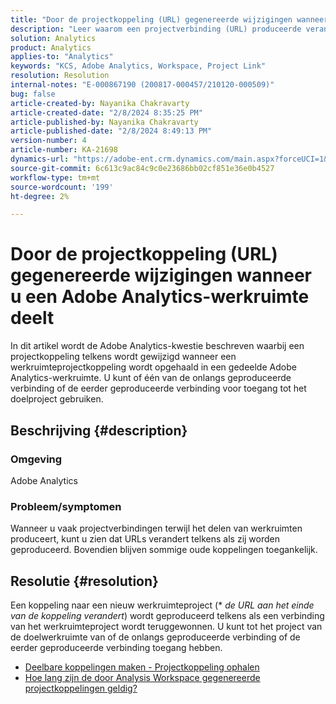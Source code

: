 ```yaml
---
title: "Door de projectkoppeling (URL) gegenereerde wijzigingen wanneer u een Adobe Analytics-werkruimte deelt"
description: "Leer waarom een projectverbinding (URL) produceerde veranderingen wanneer u een werkruimte van Adobe Analytics deelt. Gebruik de oude koppeling of de nieuwe koppeling voor toegang."
solution: Analytics
product: Analytics
applies-to: "Analytics"
keywords: "KCS, Adobe Analytics, Workspace, Project Link"
resolution: Resolution
internal-notes: "E-000867190 (200817-000457/210120-000509)"
bug: false
article-created-by: Nayanika Chakravarty
article-created-date: "2/8/2024 8:35:25 PM"
article-published-by: Nayanika Chakravarty
article-published-date: "2/8/2024 8:49:13 PM"
version-number: 4
article-number: KA-21698
dynamics-url: "https://adobe-ent.crm.dynamics.com/main.aspx?forceUCI=1&pagetype=entityrecord&etn=knowledgearticle&id=bac94392-c1c6-ee11-9079-6045bd006149"
source-git-commit: 6c613c9ac84c9c0e23686bb02cf851e36e0b4527
workflow-type: tm+mt
source-wordcount: '199'
ht-degree: 2%

---
```


# Door de projectkoppeling (URL) gegenereerde wijzigingen wanneer u een Adobe Analytics-werkruimte deelt


In dit artikel wordt de Adobe Analytics-kwestie beschreven waarbij een projectkoppeling telkens wordt gewijzigd wanneer een werkruimteprojectkoppeling wordt opgehaald in een gedeelde Adobe Analytics-werkruimte. U kunt of één van de onlangs geproduceerde verbinding of de eerder geproduceerde verbinding voor toegang tot het doelproject gebruiken.

## Beschrijving {#description}


### Omgeving

Adobe Analytics

### Probleem/symptomen

Wanneer u vaak projectverbindingen terwijl het delen van werkruimten produceert, kunt u zien dat URLs verandert telkens als zij worden geproduceerd. Bovendien blijven sommige oude koppelingen toegankelijk.


## Resolutie {#resolution}


Een koppeling naar een nieuw werkruimteproject (\* *de URL aan het einde van de koppeling verandert*) wordt geproduceerd telkens als een verbinding van het werkruimteproject wordt teruggewonnen. U kunt tot het project van de doelwerkruimte van of de onlangs geproduceerde verbinding of de eerder geproduceerde verbinding toegang hebben.

- [Deelbare koppelingen maken - Projectkoppeling ophalen](https://experienceleague.adobe.com/docs/analytics/analyze/analysis-workspace/curate-share/shareable-links.html)
- [Hoe lang zijn de door Analysis Workspace gegenereerde projectkoppelingen geldig?](https://experienceleague.adobe.com/docs/experience-cloud-kcs/kbarticles/KA-21274.html)

